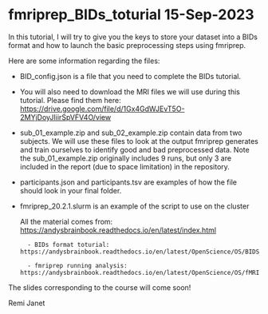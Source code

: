 # fmriprep_BIDs_toturial 15-Sep-2023
In this tutorial, I will try to give you the keys to store your dataset into a BIDs format and how to launch the basic preprocessing steps using fmriprep.

Here are some information regarding the files:
- BID_config.json is a file that you need to complete the BIDs tutorial.
- You will also need to download the MRI files we will use during this tutorial. Please find them here: https://drive.google.com/file/d/1Gx4GdWJEvT5O-2MYjDoyJIiirSpVFV4O/view
- sub_01_example.zip and sub_02_example.zip contain data from two subjects. We will use these files to look at the output fmriprep generates and train ourselves to identify good and bad preprocessed data. Note the sub_01_example.zip originally includes 9 runs, but only 3 are included in the report (due to space limitation) in the repository.
- participants.json and participants.tsv are examples of how the file should look in your final folder.
- fmriprep_20.2.1.slurm is an example of the script to use on the cluster

  All the material comes from: https://andysbrainbook.readthedocs.io/en/latest/index.html
  
        - BIDs format toturial: https://andysbrainbook.readthedocs.io/en/latest/OpenScience/OS/BIDS_Overview.html 
  
        - fmriprep running analysis: https://andysbrainbook.readthedocs.io/en/latest/OpenScience/OS/fMRIPrep_Demo_2_RunningAnalysis.html 

The slides corresponding to the course will come soon!

Remi Janet



